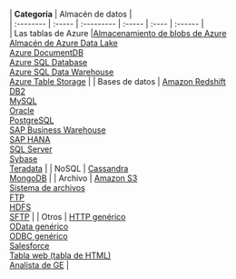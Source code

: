 | **Categoría** | Almacén de datos |  
| :-------- | :----- | :--------- | :----- | :---- | :------ |  
| Las tablas de Azure |[Almacenamiento de blobs de Azure](../articles/data-factory/data-factory-azure-blob-connector.md)<br/>[Almacén de Azure Data Lake](../articles/data-factory/data-factory-azure-datalake-connector.md)<br/>[Azure DocumentDB](../articles/data-factory/data-factory-azure-documentdb-connector.md)<br/>[Azure SQL Database](../articles/data-factory/data-factory-azure-sql-connector.md)<br/>[Azure SQL Data Warehouse](../articles/data-factory/data-factory-azure-sql-data-warehouse-connector.md)<br/>[Azure Table Storage](../articles/data-factory/data-factory-azure-table-connector.md) | 
| Bases de datos | [Amazon Redshift](../articles/data-factory/data-factory-amazon-redshift-connector.md)<br/>[DB2](../articles/data-factory/data-factory-onprem-db2-connector.md)<br/>[MySQL](../articles/data-factory/data-factory-onprem-mysql-connector.md)<br/>[Oracle](../articles/data-factory/data-factory-onprem-oracle-connector.md)<br/>[PostgreSQL](../articles/data-factory/data-factory-onprem-postgresql-connector.md)<br/>[SAP Business Warehouse](../articles/data-factory/data-factory-sap-business-warehouse-connector.md)<br/>[SAP HANA](../articles/data-factory/data-factory-sap-hana-connector.md)<br/>[SQL Server](../articles/data-factory/data-factory-sqlserver-connector.md)<br/>[Sybase](../articles/data-factory/data-factory-onprem-sybase-connector.md)<br/>[Teradata](../articles/data-factory/data-factory-onprem-teradata-connector.md) |
| NoSQL | [Cassandra](../articles/data-factory/data-factory-onprem-cassandra-connector.md)<br/>[MongoDB](../articles/data-factory/data-factory-on-premises-mongodb-connector.md) | 
| Archivo | [Amazon S3](../articles/data-factory/data-factory-amazon-simple-storage-service-connector.md)<br/>[Sistema de archivos](../articles/data-factory/data-factory-onprem-file-system-connector.md)<br/>[FTP](../articles/data-factory/data-factory-ftp-connector.md)<br/>[HDFS](../articles/data-factory/data-factory-hdfs-connector.md)<br/>[SFTP](../articles/data-factory/data-factory-sftp-connector.md) |
| Otros | [HTTP genérico](../articles/data-factory/data-factory-http-connector.md)<br/>[OData genérico](../articles/data-factory/data-factory-odata-connector.md)<br/>[ODBC genérico](../articles/data-factory/data-factory-odbc-connector.md)<br/>[Salesforce](../articles/data-factory/data-factory-salesforce-connector.md)<br/>[Tabla web (tabla de HTML)](../articles/data-factory/data-factory-web-table-connector.md)<br/>[Analista de GE](../articles/data-factory/data-factory-odbc-connector.md#ge-historian-store) |
